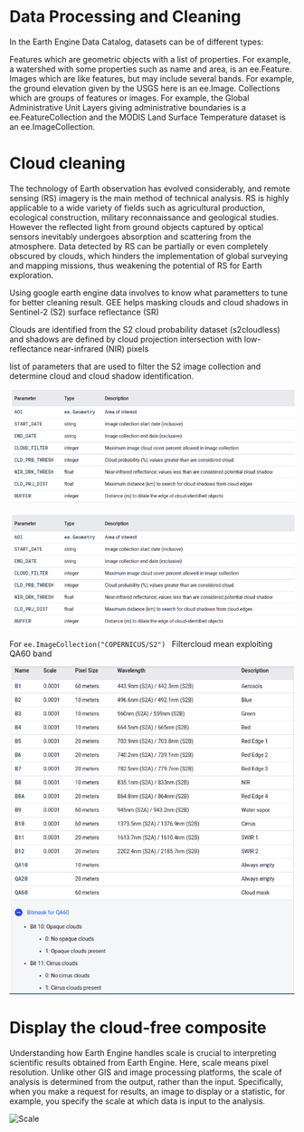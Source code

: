 # Data Processing and Cleaning

In the Earth Engine Data Catalog, datasets can be of different types:

Features which are geometric objects with a list of properties. For example, a watershed with some properties such as name and area, is an ee.Feature. Images which are like features, but may include several bands. For example, the ground elevation given by the USGS here is an ee.Image. Collections which are groups of features or images. For example, the Global Administrative Unit Layers giving administrative boundaries is a ee.FeatureCollection and the MODIS Land Surface Temperature dataset is an ee.ImageCollection.

# Cloud cleaning
The technology of Earth observation has evolved considerably, and remote sensing (RS) imagery is the main method of technical analysis. RS is highly applicable to a wide variety of fields such as agricultural production, ecological construction, military reconnaissance and geological studies. However the reflected light from ground objects captured by optical sensors inevitably undergoes absorption and scattering from the atmosphere. Data detected by RS can be partially or even completely obscured by clouds, which hinders the implementation of global surveying and mapping missions, thus weakening the potential of RS for Earth exploration.

Using google earth engine data involves to know what parametters to tune for better cleaning result. GEE helps masking clouds and cloud shadows in Sentinel-2 (S2) surface reflectance (SR)

Clouds are identified from the S2 cloud probability dataset (s2cloudless) and shadows are defined by cloud projection intersection with low-reflectance near-infrared (NIR) pixels

list of parameters that are used to filter the S2 image collection and determine cloud and cloud shadow identification.

<img src="./image/param_cloud.png" alt="" title="Parameter for cloud masking" />

![Parameters](./image/param_cloud.png "Parameter for cloud masking")

For `ee.ImageCollection("COPERNICUS/S2") ` Filtercloud mean exploiting QA60 band


![Copernicus_S2 bands](./image/COPERNICUS_S2.png "Copernicus_S2 bands")

# Display the cloud-free composite
Understanding how Earth Engine handles scale is crucial to interpreting scientific results obtained from Earth Engine. Here, scale means pixel resolution. Unlike other GIS and image processing platforms, the scale of analysis is determined from the output, rather than the input. Specifically, when you make a request for results, an image to display or a statistic, for example, you specify the scale at which data is input to the analysis.
<img src="/image/scale.png" alt="" title="Parameter for cloud masking" />

![Scale](/image/scale.png "How scaling works")
